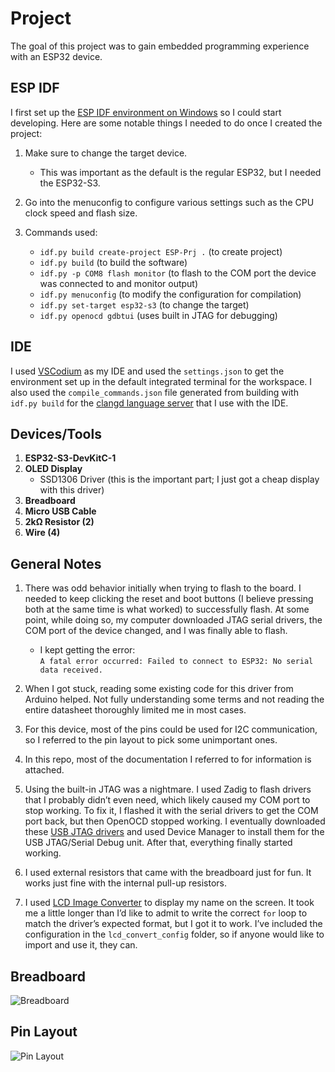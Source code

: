 # Project

The goal of this project was to gain embedded programming experience with an ESP32 device.

## ESP IDF

I first set up the [ESP IDF environment on Windows](https://docs.espressif.com/projects/esp-idf/en/stable/esp32/get-started/windows-setup.html) so I could start developing. Here are some notable things I needed to do once I created the project:

1. Make sure to change the target device.  
   - This was important as the default is the regular ESP32, but I needed the ESP32-S3.

2. Go into the menuconfig to configure various settings such as the CPU clock speed and flash size.

3. Commands used:
   - `idf.py build create-project ESP-Prj .` (to create project)
   - `idf.py build` (to build the software)
   - `idf.py -p COM8 flash monitor` (to flash to the COM port the device was connected to and monitor output)
   - `idf.py menuconfig` (to modify the configuration for compilation)
   - `idf.py set-target esp32-s3` (to change the target)
   - `idf.py openocd gdbtui` (uses built in JTAG for debugging)

## IDE

I used [VSCodium](https://github.com/VSCodium/vscodium) as my IDE and used the `settings.json` to get the environment set up in the default integrated terminal for the workspace. I also used the `compile_commands.json` file generated from building with `idf.py build` for the [clangd language server](https://clangd.llvm.org/installation) that I use with the IDE.

## Devices/Tools

1. **ESP32-S3-DevKitC-1**
2. **OLED Display**  
   - SSD1306 Driver (this is the important part; I just got a cheap display with this driver)
3. **Breadboard**
4. **Micro USB Cable**
5. **2kΩ Resistor (2)**
6. **Wire (4)**

## General Notes

1. There was odd behavior initially when trying to flash to the board. I needed to keep clicking the reset and boot buttons (I believe pressing both at the same time is what worked) to successfully flash. At some point, while doing so, my computer downloaded JTAG serial drivers, the COM port of the device changed, and I was finally able to flash.  
   - I kept getting the error:  
     `A fatal error occurred: Failed to connect to ESP32: No serial data received.`

2. When I got stuck, reading some existing code for this driver from Arduino helped. Not fully understanding some terms and not reading the entire datasheet thoroughly limited me in most cases.

3. For this device, most of the pins could be used for I2C communication, so I referred to the pin layout to pick some unimportant ones.

4. In this repo, most of the documentation I referred to for information is attached.

5. Using the built-in JTAG was a nightmare. I used Zadig to flash drivers that I probably didn’t even need, which likely caused my COM port to stop working. To fix it, I flashed it with the serial drivers to get the COM port back, but then OpenOCD stopped working. I eventually downloaded these [USB JTAG drivers](https://github.com/espressif/esp-win-usb-drivers/releases) and used Device Manager to install them for the USB JTAG/Serial Debug unit. After that, everything finally started working.

6. I used external resistors that came with the breadboard just for fun. It works just fine with the internal pull-up resistors.

7. I used [LCD Image Converter](https://lcd-image-converter.riuson.com/en/about/) to display my name on the screen. It took me a little longer than I’d like to admit to write the correct `for` loop to match the driver’s expected format, but I got it to work. I’ve included the configuration in the `lcd_convert_config` folder, so if anyone would like to import and use it, they can.

## Breadboard

![Breadboard](https://github.com/LightHardt/ESP32-S3-SSD1306_Display-Prj/blob/main/images/Breadboard%20Setup.jpg)

## Pin Layout

![Pin Layout](https://github.com/LightHardt/ESP32-S3-SSD1306_Display-Prj/blob/main/images/ESP32-S3_DevKitC-1_pinlayout_v1.1.jpg)
